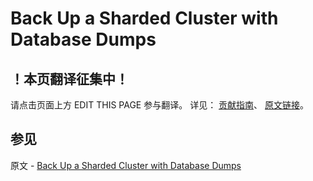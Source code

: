 # Back Up a Sharded Cluster with Database Dumps

## ！本页翻译征集中！

请点击页面上方 EDIT THIS PAGE 参与翻译。
详见：
[贡献指南]( https://github.com/JinMuInfo/MongoDB-Manual-zh/blob/master/CONTRIBUTING.md )、
[原文链接](  https://docs.mongodb.com/manual/tutorial/backup-sharded-cluster-with-database-dumps/  )。

## 参见

原文 - [Back Up a Sharded Cluster with Database Dumps]( https://docs.mongodb.com/manual/tutorial/backup-sharded-cluster-with-database-dumps/ )

